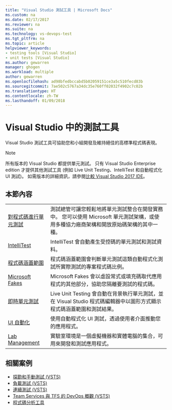 ```yaml
---
title: "Visual Studio 測試工具 | Microsoft Docs"
ms.custom: na
ms.date: 02/17/2017
ms.reviewer: na
ms.suite: na
ms.technology: vs-devops-test
ms.tgt_pltfrm: na
ms.topic: article
helpviewer_keywords:
- testing tools [Visual Studio]
- unit tests [Visual Studio]
ms.author: gewarren
manager: ghogen
ms.workload: multiple
author: gewarren
ms.openlocfilehash: ad98bfedbccabd5b02059151ce3a5c510fecd83b
ms.sourcegitcommit: 7ae502c5767a34dc35e760ff02032f4902c7c02b
ms.translationtype: HT
ms.contentlocale: zh-TW
ms.lasthandoff: 01/09/2018
---
```

# <a name="testing-tools-in-visual-studio"></a>Visual Studio 中的測試工具

Visual Studio 測試工具可協助您和小組開發及維持絕佳的高標準程式碼表現。

> [!NOTE]
> 所有版本的 Visual Studio 都提供單元測試。 只有 Visual Studio Enterprise edition 才提供其他測試工具 (例如 Live Unit Testing、IntelliTest 和自動程式化 UI 測試)。 如需版本的詳細資訊，請參閱[比較 Visual Studio 2017 IDE](https://www.visualstudio.com/vs/compare/)。

## <a name="in-this-section"></a>本節內容

|||
|-|-|
|[對程式碼進行單元測試](../test/unit-test-your-code.md)|測試總管可讓您輕鬆地將單元測試整合在開發實務中。 您可以使用 Microsoft 單元測試架構，或使用多種協力廠商架構和開放原始碼架構的其中一種。|
|[IntelliTest](../test/generate-unit-tests-for-your-code-with-intellitest.md)|IntelliTest 會自動產生受控碼的單元測試和測試資料。|
|[程式碼涵蓋範圍](../test/using-code-coverage-to-determine-how-much-code-is-being-tested.md)|程式碼涵蓋範圍會判斷單元測試這類自動程式化測試所實際測試的專案程式碼比例。|
|[Microsoft Fakes](../test/isolating-code-under-test-with-microsoft-fakes.md)|Microsoft Fakes 會以虛設常式或填充碼取代應用程式的其他部分，協助您隔離要測試的程式碼。|
|[即時單元測試](../test/live-unit-testing.md)|Live Unit Testing 會自動在背景執行單元測試，並在 Visual Studio 程式碼編輯器中以圖形方式顯示程式碼涵蓋範圍和測試結果。|
|[UI 自動化](../test/use-ui-automation-to-test-your-code.md)|使用自動程式化 UI 測試，透過使用者介面推動您的應用程式。|
|[Lab Management](../test/lab-management/using-a-lab-environment-for-your-application-lifecycle.md)|實驗室環境是一個虛擬機器和實體電腦的集合，可用來開發和測試應用程式。|

## <a name="related-scenarios"></a>相關案例

* [探勘和手動測試 (VSTS)](/vsts/manual-test/)
* [負載測試 (VSTS)](/vsts/load-test/index)
* [連續測試 (VSTS)](/vsts/build-release/test/index)
* [Team Services 與 TFS 的 DevOps 概觀 (VSTS)](/vsts/user-guide/devops-alm-overview)
* [程式碼分析工具](../code-quality/analyzing-application-quality-by-using-code-analysis-tools.md)
